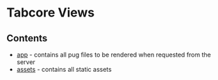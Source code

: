 # Tabcore Views

## Contents

- [app](https://github.com/ccapdev1920T2/s11g5/blob/master/views/app) - contains all pug files to be rendered when requested from the server
- [assets](https://github.com/ccapdev1920T2/s11g5/blob/master/views/assets) - contains all static assets
